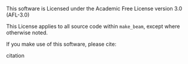 This software is Licensed under the Academic Free License version 3.0 (AFL-3.0)

This License applies to all source code within `make_beam`, except where otherwise noted.


If you make use of this software, please cite:

citation
